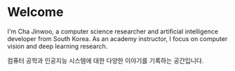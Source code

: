 # Welcome

I'm Cha Jinwoo, a computer science researcher and artificial intelligence developer from South Korea. As an academy instructor, I focus on computer vision and deep learning research.

컴퓨터 공학과 인공지능 시스템에 대한 다양한 이야기를 기록하는 공간입니다. 



